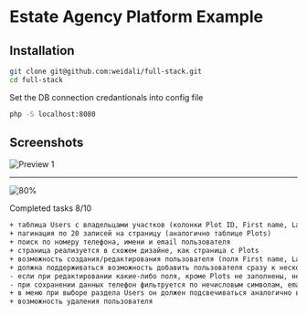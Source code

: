 # Estate Agency Platform Example

## Installation
```bash
git clone git@github.com:weidali/full-stack.git
cd full-stack
```

Set the DB connection credantionals into config file
```bash
php -S localhost:8080
```

## Screenshots
![Preview 1](https://github.com/weidali/full-stack/assets/16261185/99294b90-dfa2-4692-8ad2-95e0865af5fe "Example of users page")

<hr>

![80%](https://progress-bar.dev/80/?title=progress)

Completed tasks 8/10
```txt
+ таблица Users с владельцами участков (колонки Plot ID, First name, Last Name, Phone, Email, Last login)
+ пагинация по 20 записей на страницу (аналогично таблице Plots)
+ поиск по номеру телефона, имени и email пользователя
+ страница реализуется в схожем дизайне, как страница с Plots
+ возможность создания/редактирования пользователя (поля First name, Last name, Phone, Email, Plots)
+ должна поддерживаться возможность добавить пользователя сразу к нескольким участкам (через запятую в поле Plots)
- если при редактировании какие-либо поля, кроме Plots не заполнены, не давать сохранить данные
- при сохранении данных телефон фильтруется по нечисловым символам, email переводится в lower case
+ в меню при выборе раздела Users он должен подсвечиваться аналогично выбору Plots
+ возможность удаления пользователя
```
